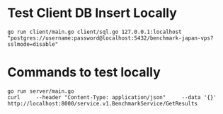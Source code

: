 # Test Client DB Insert Locally

```
go run client/main.go client/sql.go 127.0.0.1:localhost "postgres://username:password@localhost:5432/benchmark-japan-vps?sslmode=disable"
```

# Commands to test locally

```
go run server/main.go
curl     --header "Content-Type: application/json"     --data '{}'     http://localhost:8000/service.v1.BenchmarkService/GetResults
```
